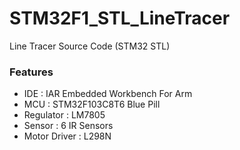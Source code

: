 # STM32F1_STL_LineTracer
Line Tracer Source Code (STM32 STL)

### Features

- IDE : IAR Embedded Workbench For Arm
- MCU : STM32F103C8T6 Blue Pill
- Regulator : LM7805
- Sensor : 6 IR Sensors
- Motor Driver : L298N